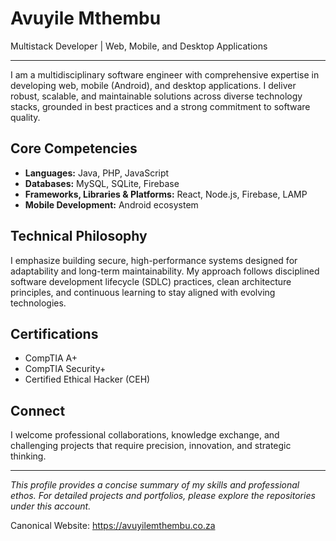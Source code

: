 # Avuyile Mthembu

Multistack Developer | Web, Mobile, and Desktop Applications

---

I am a multidisciplinary software engineer with comprehensive expertise in developing web, mobile (Android), and desktop applications. I deliver robust, scalable, and maintainable solutions across diverse technology stacks, grounded in best practices and a strong commitment to software quality.

## Core Competencies

- **Languages:** Java, PHP, JavaScript  
- **Databases:** MySQL, SQLite, Firebase  
- **Frameworks, Libraries & Platforms:** React, Node.js, Firebase, LAMP  
- **Mobile Development:** Android ecosystem  

## Technical Philosophy

I emphasize building secure, high-performance systems designed for adaptability and long-term maintainability. My approach follows disciplined software development lifecycle (SDLC) practices, clean architecture principles, and continuous learning to stay aligned with evolving technologies.

## Certifications

- CompTIA A+  
- CompTIA Security+  
- Certified Ethical Hacker (CEH)  

## Connect

I welcome professional collaborations, knowledge exchange, and challenging projects that require precision, innovation, and strategic thinking.

---

*This profile provides a concise summary of my skills and professional ethos. For detailed projects and portfolios, please explore the repositories under this account.*

Canonical Website: https://avuyilemthembu.co.za

